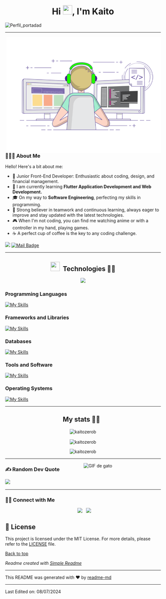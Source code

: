<h1 align="center">Hi <img src="https://github.com/Kaitozerob/Kaitozerob/assets/72896411/5951fd97-23ca-4df3-b4c6-1d23ba86dcc0" width="30px" height="30px" />, I'm Kaito</h1> 

<!-- Portada imagen-->
![Perfil_portadad](https://github.com/Kaitozerob/Kaito/assets/72896411/eac03a7a-e421-49e0-909f-63e4fa0f69f7)

---
<img align="right" alt="GIF" src="https://raw.githubusercontent.com/devSouvik/devSouvik/master/gif3.gif" width="500"/>


<!--About me-->
<h3> 👨🏻‍💻 About Me </h3>

Hello! Here's a bit about me:

- 🚀 Junior Front-End Developer: Enthusiastic about coding, design, and financial management.
- 🌱  I am currently learning **Flutter Application Development and Web Development.**
- 🎓 On my way to **Software Engineering**, perfecting my skills in programming.
- 🤝 Strong believer in teamwork and continuous learning, always eager to improve and stay updated with the latest technologies.
- 🎮 When I'm not coding, you can find me watching anime or with a controller in my hand, playing games.
- ☕️ A perfect cup of coffee is the key to any coding challenge.

[![](https://visitor-badge.laobi.icu/badge?page_id=Kaitozerob.Kaitozerob)](https://visitor-badge.laobi.icu/badge?page_id=Kaitozerob.Kaitozerob)
[![Mail Badge](https://img.shields.io/badge/-gmail-c14438?style=flat&logo=Gmail&logoColor=white&link=mailto:joanbalbin5@gmail.com)](mailto:joanbalbin5@gmail.com)


  
---
<!--Technologies-->
<h2 align="center" > <img src="https://media.giphy.com/media/iY8CRBdQXODJSCERIr/giphy.gif" width="30" height="30" style="margin-right: 10px;">Technologies 🧑‍💻 </h2>

<!--tech stack icons-->
<p align="center">
  <a href="https://skillicons.dev">
    <img src="https://skillicons.dev/icons?i=c,cpp,html,css,js,ts,py,discord,figma,java,webstorm,md,unity,angular,vue,vite,ai,spring,azure,ubuntu,windows,idea,visualstudio,vscode,github,git&perline=14" />
  </a>
</p>

<!--Programing Languages-->
### Programming Languages
[![My Skills](https://skillicons.dev/icons?i=c,cs,cpp,html,css,js,ts,py,java,md&perline=3)](https://skillicons.dev)

<!--Frameworks and Libraries-->
### Frameworks and Libraries
[![My Skills](https://skillicons.dev/icons?i=vue,angular,spring,react,flutter,vite&perline=3)](https://skillicons.dev)

<!--Databases-->
### Databases
[![My Skills](https://skillicons.dev/icons?i=mysql,mongodb,postgres&perline=3)](https://skillicons.dev)

<!--Tools and Software-->
### Tools and Software
[![My Skills](https://skillicons.dev/icons?i=git,github,azure,docker,postman,tailwind,visualstudio,vscode,webstorm,idea,unity&perline=3)](https://skillicons.dev)

<!--Operating Systems-->

### Operating Systems
[![My Skills](https://skillicons.dev/icons?i=windows,ubuntu&perline=3)](https://skillicons.dev)




---
<h2 align="center" style="margin-right: 10px;">My stats 🧑‍💻</h2>

<!-- Stats -->

<p align="center">
<a>
<img align="center" src="https://github-readme-stats.vercel.app/api?username=kaitozerob&show_icons=true&theme=radical&count_private=true&locale=en" alt="kaitozerob" />
</a>
</p>

<p align="center">
<a>
<img  align="center" src="https://github-readme-streak-stats.herokuapp.com?user=kaitozerob&theme=radical&date_format=M%20j%5B%2C%20Y%5D" alt="kaitozerob" />
</a>
</p>

<p align="center">
<img src="https://github-readme-stats.vercel.app/api/top-langs?username=kaitozerob&show_icons=true&theme=radical&locale=en" alt="kaitozerob" />
</p>

---


<img align="right" alt="GIF de gato" src="https://github.com/Kaitozerob/Kaito/assets/72896411/f54c2b63-355b-4f8c-a939-78ffab656975" width="250" />

<!-- Dev Quote-->
### ✍️ Random Dev Quote
![](https://quotes-github-readme.vercel.app/api?type=horizontal&theme=radical)

---

<!-- Connect with me--->
<h3> 🤝🏻 Connect with Me </h3>
<p align="center">
&nbsp; <a href="https://www.linkedin.com/in/joanbalbin5/" target="_blank" rel="noopener noreferrer"><img src="https://img.icons8.com/plasticine/100/000000/linkedin.png" width="50" /></a>
&nbsp; <a href="mailto:joanbalbin5@gmail.com" target="_blank" rel="noopener noreferrer"><img src="https://img.icons8.com/plasticine/100/000000/gmail.png"  width="50" /></a>
</p>


## :memo: License ##

This project is licensed under the MIT License. For more details, please refer to the [LICENSE](LICENSE) file.


<a href="#top">Back to top</a>

*Readme created with [Simple Readme](https://marketplace.visualstudio.com/items?itemName=maurodesouza.vscode-simple-readme)*

---

This README was generated with ❤️ by [readme-md](https://github.com/kaitozerob/README.md)


----------------------------------------------------------------------


Last Edited on: 08/07/2024

